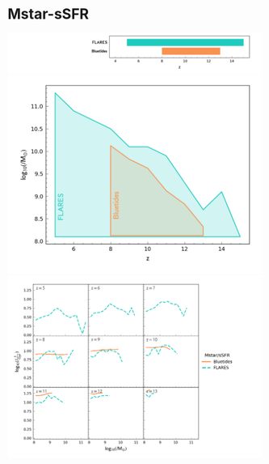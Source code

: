 # Mstar-sSFR
![](../figs/sr/Mstar-sSFR/z_r.png)
![](../figs/sr/Mstar-sSFR/z_X_r.png)
![](../figs/sr/Mstar-sSFR/sr.png)
